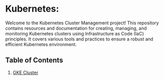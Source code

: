 # Kubernetes:

Welcome to the Kubernetes Cluster Management project! This repository contains resources and documentation for creating, managing, and monitoring Kubernetes clusters using Infrastructure as Code (IaC) principles. It covers various tools and practices to ensure a robust and efficient Kubernetes environment.



## Table of Contents

1. [GKE Cluster](https://github.com/Inderjit-blaggan/Kubernetes/tree/main/GKE) 